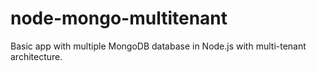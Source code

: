 # node-mongo-multitenant
Basic app with multiple MongoDB database in Node.js with multi-tenant architecture.
